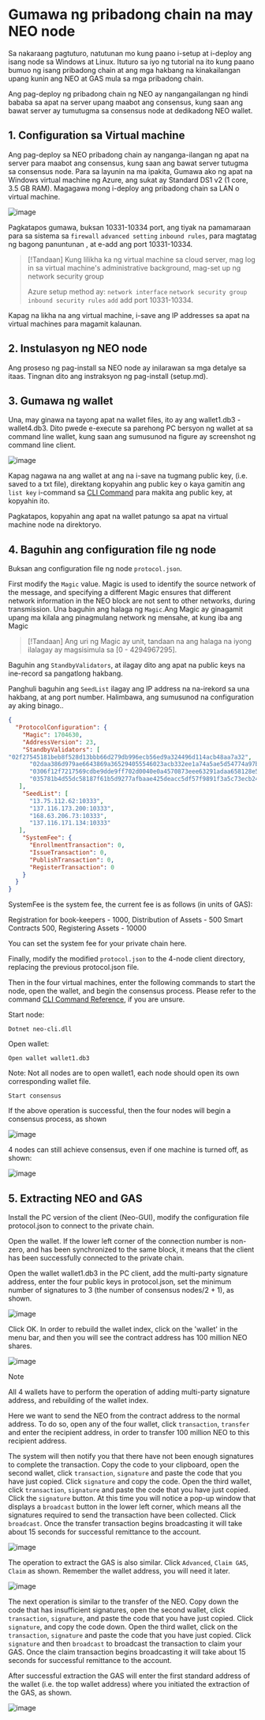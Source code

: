 # Gumawa ng pribadong chain na may NEO node

Sa nakaraang pagtuturo, natutunan mo kung paano i-setup at i-deploy ang isang node sa Windows at Linux. Ituturo sa iyo ng tutorial na ito kung paano bumuo ng isang pribadong chain at ang mga hakbang na kinakailangan upang kunin ang NEO at GAS mula sa mga pribadong chain.
 
Ang pag-deploy ng pribadong chain ng NEO ay nangangailangan ng hindi bababa sa apat na server upang maabot ang consensus, kung saan ang bawat server ay tumutugma sa consensus node at dedikadong NEO wallet.

## 1. Configuration sa Virtual machine

Ang pag-deploy sa NEO pribadong chain ay nanganga-ilangan ng apat na server para maabot ang consensus, kung saan ang bawat server tutugma sa consensus node. Para sa layunin na ma ipakita, Gumawa ako ng apat na Windows virtual machine ng Azure, ang sukat ay Standard DS1 v2 (1 core, 3.5 GB RAM). Magagawa mong i-deploy ang pribadong chain sa LAN o virtual machine.

 ![image](/assets/privatechain_1.png)

Pagkatapos gumawa, buksan 10331-10334 port, ang tiyak na pamamaraan para sa sistema sa `firewall` `advanced setting` `inbound rules`, para magtatag ng bagong panuntunan , at e-add ang port 10331-10334.

> [!Tandaan]
> Kung lilikha ka ng virtual machine sa cloud server, mag log in sa virtual machine's administrative background, 
mag-set up ng network security group 
>
> Azure setup method ay: `network interface` `network security group` `inbound security rules` `add` add port 10331-10334.

Kapag na likha na ang virtual machine, i-save ang IP addresses sa apat na virtual machines para magamit kalaunan.

## 2. Instulasyon ng NEO node

Ang proseso ng pag-install sa NEO node ay inilarawan sa mga detalye sa itaas. Tingnan dito ang instraksyon ng pag-install (setup.md). 

## 3. Gumawa ng wallet 

Una, may ginawa na tayong apat na wallet files, ito ay ang wallet1.db3 - wallet4.db3. Dito pwede e-execute sa parehong PC bersyon ng wallet at sa command line wallet, kung saan ang sumusunod na figure ay screenshot ng command line client.
  
![image](/assets/privatechain_3.png)

Kapag nagawa na ang wallet at ang na i-save na tugmang public key, (i.e. saved to a txt file), direktang kopyahin ang public key o kaya gamitin ang `list key` i-command sa [CLI Command](cli.md) para makita ang public key, at kopyahin ito.
       
Pagkatapos, kopyahin ang apat na wallet patungo sa apat na virtual machine node na direktoryo.

## 4. Baguhin ang configuration file ng node 

Buksan ang configuration file ng node `protocol.json`. 

First modify the `Magic` value. Magic is used to identify the source network of the message, and specifying a different Magic ensures that different network information in the NEO block are not sent to other networks, during transmission.
Una baguhin ang halaga ng `Magic`.Ang Magic ay ginagamit upang ma kilala ang pinagmulang network ng mensahe, at kung iba ang Magic 
> [!Tandaan]
> Ang uri ng Magic ay unit, tandaan na ang halaga na iyong ilalagay ay magsisimula sa [0 - 4294967295].

Baguhin ang `StandbyValidators`, at ilagay dito ang apat na public keys na ine-record sa pangatlong hakbang.

Panghuli baguhin ang `SeedList` ilagay ang IP address na na-irekord  sa una hakbang, at ang port number. Halimbawa, ang sumusunod na configuration ay aking binago..

```json
{
  "ProtocolConfiguration": {
    "Magic": 1704630,
    "AddressVersion": 23,
    "StandbyValidators": [
"02f27545181beb8f528d13bbb66d279db996ecb56ed9a324496d114acb48aa7a32",
      "02daa386d979ae6643869a365294055546023acb332ee1a74a5ae5d54774a97bac",
      "0306f12f7217569cdbe9dde9ff702d0040e0a4570873eee63291adaa658128e55c",
      "035781b4d55dc58187f61b5d9277afbaae425deacc5df57f9891f3a5c73ecb24df"
   ],
    "SeedList": [
      "13.75.112.62:10333",
      "137.116.173.200:10333",
      "168.63.206.73:10333",
      "137.116.171.134:10333"
   ],
    "SystemFee": {
      "EnrollmentTransaction": 0,
      "IssueTransaction": 0,
      "PublishTransaction": 0,
      "RegisterTransaction": 0
    }
  }
}
```

SystemFee is the system fee, the current fee is as follows (in units of GAS):

Registration for book-keepers - 1000, Distribution of Assets - 500 Smart Contracts 500, Registering Assets - 10000

You can set the system fee for your private chain here.

Finally, modify the modified `protocol.json` to the 4-node client directory, replacing the previous protocol.json file.

Then in the four virtual machines, enter the following commands to start the node, open the wallet, and begin the consensus process. Please refer to the command [CLI Command Reference](cli.md), if you are unsure.

Start node:

`Dotnet neo-cli.dll`

Open wallet:

`Open wallet wallet1.db3`

Note: Not all nodes are to open wallet1, each node should open its own corresponding wallet file.

`Start consensus`

If the above operation is successful, then the four nodes will begin a consensus process, as shown

![image](/assets/privatechain_8.png)

4 nodes can still achieve consensus, even if one machine is turned off, as shown:

![image](/assets/privatechain_9.png)



## 5. Extracting NEO and GAS

Install the PC version of the client (Neo-GUI), modify the configuration file protocol.json to connect to the private chain.

Open the wallet. If the lower left corner of the connection number is non-zero, and has been synchronized to the same block, it means that the client has been successfully connected to the private chain.

Open the wallet wallet1.db3 in the PC client, add the multi-party signature address, enter the four public keys in protocol.json, set the minimum number of signatures to 3 (the number of consensus nodes/2 + 1), as shown.

![image](/assets/privatechain_12.png)

Click OK. In order to rebuild the wallet index, click on the 'wallet' in the menu bar, and then you will see the contract address has 100 million NEO shares.

![image](/assets/privatechain_14.png)

> [!Note]
> All 4 wallets have to perform the operation of adding multi-party signature address, and rebuilding of the wallet index.

Here we want to send the NEO from the contract address to the normal address. To do so, open any of the four wallet, click `transaction`, `transfer` and enter the recipient address, in order to transfer 100 million NEO to this recipient address.

The system will then notify you that there have not been enough signatures to complete the transaction. Copy the code to your clipboard, open the second wallet, click `transaction`, `signature` and paste the code that you have just copied. Click `signature` and copy the code. Open the third wallet, click `transaction`, `signature` and paste the code that you have just copied. Click the `signature` button. At this time you will notice a pop-up window that displays a `broadcast` button in the lower left corner, which means all the signatures required to send the transaction have been collected. Click `broadcast`. Once the transfer transaction begins broadcasting it will take about 15 seconds for successful remittance to the account.

![image](/assets/privatechain_20.png)

The operation to extract the GAS is also similar. Click `Advanced`, `Claim GAS`, `Claim` as shown. Remember the wallet address, you will need it later.

![image](/assets/privatechain_21.png)

The next operation is similar to the transfer of the NEO. Copy down the code that has insufficient signatures, open the second wallet, click `transaction`, `signature`, and paste the code that you have just copied. Click `signature`, and copy the code down. Open the third wallet, click on the `transaction`, `signature` and paste the code that you have just copied. Click `signature` and then `broadcast` to broadcast the transaction to claim your GAS. Once the claim transaction begins broadcasting it will take about 15 seconds for successful remittance to the account.

After successful extraction the GAS will enter the first standard address of the wallet (i.e. the top wallet address) where you initiated the extraction of the GAS, as shown.

![image](/assets/privatechain_26.png)
